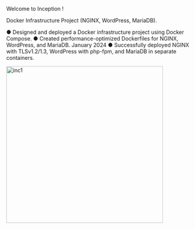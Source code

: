 Welcome to Inception !

 Docker Infrastructure Project (NGINX, WordPress, MariaDB).

 ● Designed and deployed a Docker infrastructure project using Docker Compose. 
 ● Created performance-optimized Dockerfiles for NGINX, WordPress, and MariaDB. January 2024 
 ● Successfully deployed NGINX with TLSv1.2/1.3, WordPress with php-fpm, and MariaDB in separate containers.

 <img width="415" alt="inc1" src="https://github.com/user-attachments/assets/175de81f-7516-4bfc-a0c8-dfb759b5ba16">
